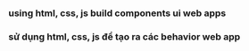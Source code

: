 ### using html, css, js build components ui web apps
### sử dụng html, css, js để tạo ra các behavior web app